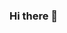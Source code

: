 ### Hi there 👋

<!--
**NotYuSheng/NotYuSheng** is a ✨ _special_ ✨ repository because its `README.md` (this file) appears on your GitHub profile.

<iframe src="https://giphy.com/embed/H4uE6w9G1uK4M" width="480" height="270" frameBorder="0" class="giphy-embed" allowFullScreen></iframe><p><a href="https://giphy.com/gifs/penguin-scared-snow-H4uE6w9G1uK4M">via GIPHY</a></p>

<img src="https://github-readme-stats.vercel.app/api?username=notyusheng&show_icons=true"/>

<img src="https://github-readme-stats.vercel.app/api/top-langs?username=notyusheng"/>

<img src="https://github-readme-streak-stats.herokuapp.com/?user=notyusheng"/>

<code><img width="10%" src="https://www.vectorlogo.zone/logos/python/python-ar21.svg"></code>
<code><img width="10%" src="https://www.vectorlogo.zone/logos/java/java-ar21.svg"></code>
<code><img width="10%" src="https://www.vectorlogo.zone/logos/w3_html5/w3_html5-ar21.svg"></code>
<code><img width="10%" src="https://www.vectorlogo.zone/logos/w3_css/w3_css-ar21.svg"></code>
<br />
<code><img width="10%" src="https://www.vectorlogo.zone/logos/reactjs/reactjs-ar21.svg"></code>
<code><img width="10%" src="https://www.vectorlogo.zone/logos/git-scm/git-scm-ar21.svg"></code>
<code><img width="10%" src="https://www.vectorlogo.zone/logos/github/github-ar21.svg"></code>
<code><img width="10%" src="https://www.vectorlogo.zone/logos/canva/canva-ar21.svg"></code>
